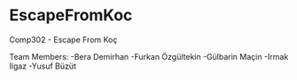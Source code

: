 # EscapeFromKoc
Comp302 - Escape From Koç

Team Members:
-Bera Demirhan
-Furkan Özgültekin
-Gülbarin Maçin
-Irmak Ilgaz
-Yusuf Büzüt
